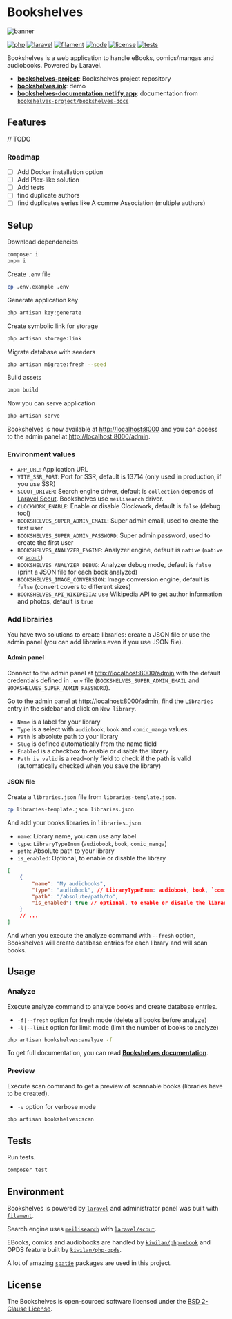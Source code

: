 # **Bookshelves**

![banner](https://raw.githubusercontent.com/bookshelves-project/bookshelves/main/public/images/banner-github.jpg)

[![php][php-version-src]][php-version-href]
[![laravel][laravel-version-src]][laravel-version-href]
[![filament][filament-version-src]][filament-version-href]
[![node][node-version-src]][node-version-href]
[![license][license-src]][license-href]
[![tests][tests-src]][tests-href]

Bookshelves is a web application to handle eBooks, comics/mangas and audiobooks. Powered by Laravel.

-   [**bookshelves-project**](https://github.com/bookshelves-project): Bookshelves project repository
-   [**bookshelves.ink**](https://bookshelves.ink): demo
-   [**bookshelves-documentation.netlify.app**](https://bookshelves-documentation.netlify.app): documentation from [`bookshelves-project/bookshelves-docs`](https://github.com/bookshelves-project/bookshelves-docs)

## Features

// TODO

### Roadmap

-   [ ] Add Docker installation option
-   [ ] Add Plex-like solution
-   [ ] Add tests
-   [ ] find duplicate authors
-   [ ] find duplicates series like A comme Association (multiple authors)

## Setup

Download dependencies

```bash
composer i
pnpm i
```

Create `.env` file

```bash
cp .env.example .env
```

Generate application key

```bash
php artisan key:generate
```

Create symbolic link for storage

```bash
php artisan storage:link
```

Migrate database with seeders

```bash
php artisan migrate:fresh --seed
```

Build assets

```bash
pnpm build
```

Now you can serve application

```bash
php artisan serve
```

Bookshelves is now available at <http://localhost:8000> and you can access to the admin panel at <http://localhost:8000/admin>.

### Environment values

-   `APP_URL`: Application URL
-   `VITE_SSR_PORT`: Port for SSR, default is 13714 (only used in production, if you use SSR)
-   `SCOUT_DRIVER`: Search engine driver, default is `collection` depends of [Laravel Scout](https://laravel.com/docs/11.x/scout). Bookshelves use `meilisearch` driver.
-   `CLOCKWORK_ENABLE`: Enable or disable Clockwork, default is `false` (debug tool)
-   `BOOKSHELVES_SUPER_ADMIN_EMAIL`: Super admin email, used to create the first user
-   `BOOKSHELVES_SUPER_ADMIN_PASSWORD`: Super admin password, used to create the first user
-   `BOOKSHELVES_ANALYZER_ENGINE`: Analyzer engine, default is `native` (`native` or [`scout`](https://github.com/ewilan-riviere/scout))
-   `BOOKSHELVES_ANALYZER_DEBUG`: Analyzer debug mode, default is `false` (print a JSON file for each book analyzed)
-   `BOOKSHELVES_IMAGE_CONVERSION`: Image conversion engine, default is `false` (convert covers to different sizes)
-   `BOOKSHELVES_API_WIKIPEDIA`: use Wikipedia API to get author information and photos, default is `true`

### Add librairies

You have two solutions to create libraries: create a JSON file or use the admin panel (you can add libraries even if you use JSON file).

#### Admin panel

Connect to the admin panel at <http://localhost:8000/admin> with the default credentials defined in `.env` file (`BOOKSHELVES_SUPER_ADMIN_EMAIL` and `BOOKSHELVES_SUPER_ADMIN_PASSWORD`).

Go to the admin panel at <http://localhost:8000/admin>, find the `Libraries` entry in the sidebar and click on `New library`.

-   `Name` is a label for your library
-   `Type` is a select with `audiobook`, `book` and `comic_manga` values.
-   `Path` is absolute path to your library
-   `Slug` is defined automatically from the name field
-   `Enabled` is a checkbox to enable or disable the library
-   `Path is valid` is a read-only field to check if the path is valid (automatically checked when you save the library)

#### JSON file

Create a `libraries.json` file from `libraries-template.json`.

```bash
cp libraries-template.json libraries.json
```

And add your books libraries in `libraries.json`.

-   `name`: Library name, you can use any label
-   `type`: `LibraryTypeEnum` (`audiobook`, `book`, `comic_manga`)
-   `path`: Absolute path to your library
-   `is_enabled`: Optional, to enable or disable the library

```json
[
    {
        "name": "My audiobooks",
        "type": "audiobook", // LibraryTypeEnum: audiobook, book, `comic_manga`
        "path": "/absolute/path/to",
        "is_enabled": true // optional, to enable or disable the library
    }
    // ...
]
```

And when you execute the analyze command with `--fresh` option, Bookshelves will create database entries for each library and will scan books.

## Usage

### Analyze

Execute analyze command to analyze books and create database entries.

-   `-f|--fresh` option for fresh mode (delete all books before analyze)
-   `-l|--limit` option for limit mode (limit the number of books to analyze)

```bash
php artisan bookshelves:analyze -f
```

To get full documentation, you can read [**Bookshelves documentation**](https://bookshelves-documentation.netlify.app).

### Preview

Execute scan command to get a preview of scannable books (libraries have to be created).

-   `-v` option for verbose mode

```bash
php artisan bookshelves:scan
```

## Tests

Run tests.

```bash
composer test
```

## Environment

Bookshelves is powered by [`laravel`](https://laravel.com/) and administrator panel was built with [`filament`](https://filamentphp.com/).

Search engine uses [`meilisearch`](https://www.meilisearch.com/) with [`laravel/scout`](https://laravel.com/docs/master/scout).

EBooks, comics and audiobooks are handled by [`kiwilan/php-ebook`](https://github.com/kiwilan/php-ebook) and OPDS feature built by [`kiwilan/php-opds`](https://github.com/kiwilan/php-opds).

A lot of amazing [`spatie`](https://spatie.be/) packages are used in this project.

## License

The Bookshelves is open-sourced software licensed under the [BSD 2-Clause License](https://opensource.org/license/bsd-2-clause).

[laravel-version-src]: https://img.shields.io/badge/dynamic/json?label=Laravel&query=require[%27laravel/framework%27]&url=https://raw.githubusercontent.com/bookshelves-project/bookshelves/main/composer.json&style=flat-square&color=777bb4&logo=laravel&logoColor=ffffff&labelColor=18181b
[laravel-version-href]: https://laravel.com/
[php-version-src]: https://img.shields.io/badge/dynamic/json?label=PHP&query=require[%27php%27]&url=https://raw.githubusercontent.com/bookshelves-project/bookshelves/main/composer.json&style=flat-square&color=777bb4&logo=&logoColor=ffffff&labelColor=18181b
[php-version-href]: https://www.php.net/
[node-version-src]: https://img.shields.io/badge/dynamic/json?label=Node.js&query=engines[%27node%27]&url=https://raw.githubusercontent.com/bookshelves-project/bookshelves/main/package.json&style=flat-square&color=777bb4&labelColor=18181b
[node-version-href]: https://nodejs.org/en
[filament-version-src]: https://img.shields.io/badge/dynamic/json?label=Filament&query=require[%27filament/filament%27]&url=https://raw.githubusercontent.com/bookshelves-project/bookshelves/main/composer.json&style=flat-square&color=777bb4&logoColor=ffffff&labelColor=18181b
[filament-version-href]: https://filamentphp.com/
[tests-src]: https://img.shields.io/github/actions/workflow/status/bookshelves-project/bookshelves/run-tests.yml?branch=main&label=tests&style=flat-square&colorA=18181B
[tests-href]: https://github.com/bookshelves-project/bookshelves/actions/workflows/ci.yml
[license-src]: https://img.shields.io/github/license/bookshelves-project/bookshelves.svg?style=flat&style=flat-square&colorA=18181B&colorB=777bb4
[license-href]: https://github.com/bookshelves-project/bookshelves/blob/main/LICENSE

